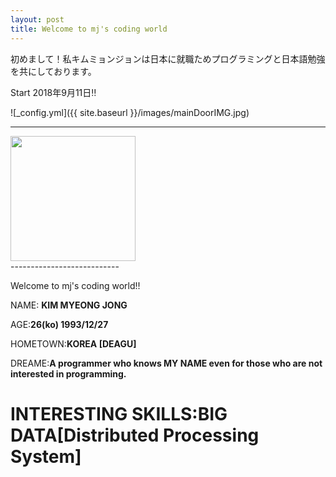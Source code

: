 ```yaml
---
layout: post
title: Welcome to mj's coding world
---
```


初めまして！私キムミョンジョンは日本に就職ためプログラミングと日本語勉強を共にしております。

Start 2018年9月11日‼

![_config.yml]({{ site.baseurl }}/images/mainDoorIMG.jpg)

---------------------------
<div>
<img width="200px" src="">
</div>
---------------------------

Welcome to mj's coding world!!

NAME: **KIM MYEONG JONG**

AGE:**26(ko) 1993/12/27**

HOMETOWN:**KOREA [DEAGU]**

DREAME:**A programmer who knows MY NAME even for those who are not interested in programming.**

INTERESTING SKILLS:**BIG DATA[Distributed Processing System]**
====
